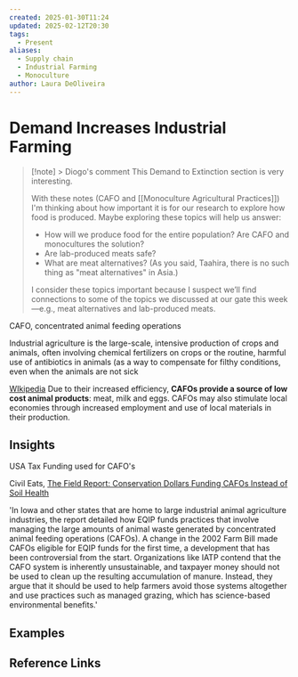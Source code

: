 ```yaml
---
created: 2025-01-30T11:24
updated: 2025-02-12T20:30
tags:
  - Present
aliases:
  - Supply chain
  - Industrial Farming
  - Monoculture
author: Laura DeOliveira
---
```

# Demand Increases Industrial Farming 


> [!note] > Diogo's comment
> This Demand to Extinction section is very interesting.
> 
> With these notes (CAFO and [[Monoculture Agricultural Practices]]) I'm thinking about how important it is for our research to explore how food is produced. Maybe exploring these topics will help us answer: 
> 
> - How will we produce food for the entire population? Are CAFO and monocultures the solution?
> - Are lab-produced meats safe?
> - What are meat alternatives? (As you said, Taahira, there is no such thing as "meat alternatives" in Asia.)
>  
> I consider these topics important because I suspect we’ll find connections to some of the topics we discussed at our gate this week—e.g., meat alternatives and lab-produced meats.


CAFO, concentrated animal feeding operations

Industrial agriculture is the large-scale, intensive production of crops and animals, often involving chemical fertilizers on crops or the routine, harmful use of antibiotics in animals (as a way to compensate for filthy conditions, even when the animals are not sick

[WIkipedia](https://en.wikipedia.org/wiki/Concentrated_animal_feeding_operation#:~:text=Due%20to%20their%20increased%20efficiency,local%20materials%20in%20their%20production.)
Due to their increased efficiency, **CAFOs provide a source of low cost animal products**: meat, milk and eggs. CAFOs may also stimulate local economies through increased employment and use of local materials in their production.

## Insights
USA Tax Funding used for CAFO's

Civil Eats, [The Field Report: Conservation Dollars Funding CAFOs Instead of Soil Health](https://civileats.com/2022/04/19/the-field-report-federal-conservation-funding-eqip-crp-ethanol-dietary-guidelines-h-2a-visas-farmworkers/)

'In Iowa and other states that are home to large industrial animal agriculture industries, the report detailed how EQIP funds practices that involve managing the large amounts of animal waste generated by concentrated animal feeding operations (CAFOs). A change in the 2002 Farm Bill made CAFOs eligible for EQIP funds for the first time, a development that has been controversial from the start. Organizations like IATP contend that the CAFO system is inherently unsustainable, and taxpayer money should not be used to clean up the resulting accumulation of manure. Instead, they argue that it should be used to help farmers avoid those systems altogether and use practices such as managed grazing, which has science-based environmental benefits.'

## Examples

## Reference Links


